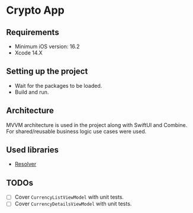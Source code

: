 # Crypto App

## Requirements

- Minimum iOS version: 16.2
- Xcode 14.X

## Setting up the project

- Wait for the packages to be loaded.
- Build and run.

## Architecture

MVVM architecture is used in the project along with SwiftUI and Combine. For shared/reusable business logic use cases were used.

## Used libraries

- [Resolver](https://github.com/hmlongco/Resolver)

## TODOs

- [ ] Cover `CurrencyListViewModel` with unit tests.
- [ ] Cover `CurrencyDetailsViewModel` with unit tests.
